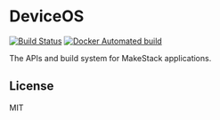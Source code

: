DeviceOS
========
[![Build Status](https://travis-ci.org/makestack/deviceos.svg?branch=master)](https://travis-ci.org/makestack/deviceos)
[![Docker Automated build](https://img.shields.io/docker/automated/makestack/deviceos.svg)](https://hub.docker.com/r/makestack/deviceos/)

The APIs and build system for MakeStack applications.


License
-------
MIT
